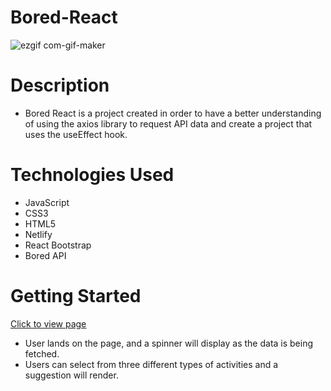 # Bored-React 

![ezgif com-gif-maker](https://user-images.githubusercontent.com/53157290/144498942-b2485894-87c1-4ac3-a171-93939beed770.gif)


# Description 
* Bored React is a project created in order to have a better understanding of using the axios library to request API data and create a project that uses the useEffect hook.



# Technologies Used
* JavaScript
* CSS3
* HTML5
* Netlify
* React Bootstrap
* Bored API

# Getting Started 

[Click to view page](bored-react.netlify.app)

* User lands on the page, and a spinner will display as the data is being fetched.
* Users can select from three different types of activities and a suggestion will render.


